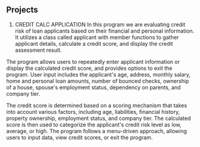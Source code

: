 ## Projects
1. CREDIT CALC APPLICATION
In this program we are evaluating credit risk of loan applicants based on their financial and personal information. It utilizes a class called applicant with member functions to gather applicant details, calculate a credit score, and display the credit assessment result.

The program allows users to repeatedly enter applicant information or display the calculated credit score, and provides options to exit the program. User input includes the applicant's age, address, monthly salary, home and personal loan amounts, number of bounced checks, ownership of a house, spouse's employment status, dependency on parents, and company tier.

The credit score is determined based on a scoring mechanism that takes into account various factors, including age, liabilities, financial history, property ownership, employment status, and company tier. The calculated score is then used to categorize the applicant's credit risk level as low, average, or high. The program follows a menu-driven approach, allowing users to input data, view credit scores, or exit the program.
